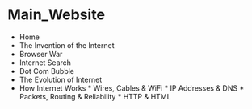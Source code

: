 # Main_Website

* Home
* The Invention of the Internet
* Browser War
* Internet Search
* Dot Com Bubble
* The Evolution of Internet
* How Internet Works
              * Wires, Cables & WiFi
              * IP Addresses & DNS
              * Packets, Routing & Reliability
              * HTTP & HTML
